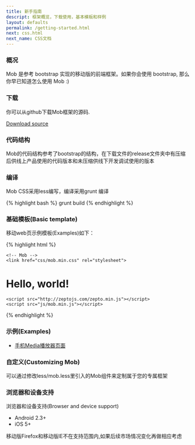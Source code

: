 ```yaml
---
title: 新手指南
descript: 框架概览，下载使用，基本模板和样例
layout: defaults
permalink: /getting-started.html
next: css.html
next_name: CSS文档
---
```


### 概况

Mob 是参考 bootstrap 实现的移动版的前端框架。如果你会使用 bootstrap, 那么你早已知道怎么使用 Mob :)

### 下载 

你可以从github下载Mob框架的源码.

<a href="https://github.com/mobframe/mob/zipball/master" class="btn btn-lg btn-outline" role="button" >Download source</a>

### 代码结构

Mob的代码结构参考了bootstrap的结构，在下载文件的release文件夹中有压缩后供线上产品使用的代码版本和未压缩供线下开发调试使用的版本

### 编译

Mob CSS采用less编写，编译采用grunt 编译

{% highlight bash %}
grunt build
{% endhighlight %}

### 基础模板(Basic template)

移动web页示例模板(Examples)如下：

{% highlight html %}
<!DOCTYPE html>
<html lang="en">
  <head>
    <meta charset="utf-8">
    <meta name="viewport" content="width=device-width,minimum-scale=1.0,maximum-scale=1.0,user-scalable=no"/>
    <meta name="apple-mobile-web-app-capable" content="yes" />
    <meta name="format-detection" content="telephone=no"/>
    <title>Mob 101 Template</title>

    <!-- Mob -->
    <link href="css/mob.min.css" rel="stylesheet">
  </head>
  <body>
    <h1>Hello, world!</h1>

    <script src="http://zeptojs.com/zepto.min.js"></script>
    <script src="js/mob.min.js"></script>
  </body>
</html>
{% endhighlight %}

### 示例(Examples)

   * [手机Media播放器页面](examples/media-player.html)

<!--

### 页面布局

mob支持多种页面布局方式

#### 普通布局

#### webapp 布局

#### 上下栏固定布局

### 页面组件

#### 按钮

#### 对话框

### 页面动画效果
-->

### 自定义(Customizing Mob)

可以通过修改less/mob.less里引入的Mob组件来定制属于您的专属框架

### 浏览器和设备支持

浏览器和设备支持(Browser and device support) 

   * Android 2.3+ 
   * iOS 5+ 

移动版Firefox和移动版IE不在支持范围内,如果后续市场情况变化再做相应考虑

